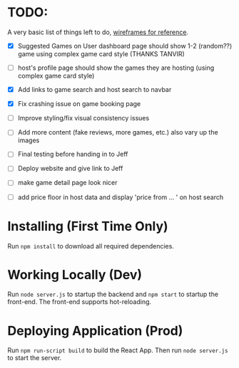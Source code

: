 # TODO:
A very basic list of things left to do, [wireframes for reference](https://www.figma.com/file/DfjXAp0tvCbh9EX3XJ32bl/Iterative-Design-Final-Ver---DnD?node-id=53%3A933).
- [x] Suggested Games on User dashboard page should show 1-2 (random??) game using complex game card style (THANKS TANVIR)
- [ ] host's profile page should show the games they are hosting (using complex game card style)
- [x] Add links to game search and host search to navbar
- [x] Fix crashing issue on game booking page
- [ ] Improve styling/fix visual consistency issues
- [ ] Add more content (fake reviews, more games, etc.) also vary up the images
- [ ] Final testing before handing in to Jeff
- [ ] Deploy website and give link to Jeff


- [ ] make game detail page look nicer
- [ ] add price floor in host data and display 'price from ... ' on host search
 
# Installing (First Time Only)

Run `npm install` to download all required dependencies.

# Working Locally (Dev)

Run `node server.js` to startup the backend and `npm start` to startup the
front-end. The front-end supports hot-reloading.

# Deploying Application (Prod)

Run `npm run-script build` to build the React App. Then run `node server.js`
to start the server.
